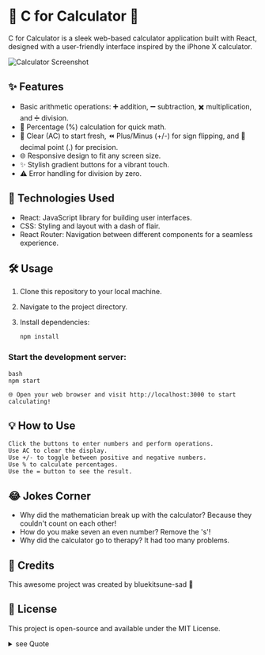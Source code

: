 # 🧮 C for Calculator 📱

C for Calculator is a sleek web-based calculator application built with React, designed with a user-friendly interface inspired by the iPhone X calculator.

![Calculator Screenshot](calculator-screenshot.png)

## ✨ Features

- Basic arithmetic operations: ➕ addition, ➖ subtraction, ✖️ multiplication, and ➗ division.
- 💯 Percentage (%) calculation for quick math.
- 🔄 Clear (AC) to start fresh, ⏪ Plus/Minus (+/-) for sign flipping, and 🔵 decimal point (.) for precision.
- 🌐 Responsive design to fit any screen size.
- ✨ Stylish gradient buttons for a vibrant touch.
- ⚠️ Error handling for division by zero.

## 🚀 Technologies Used

- React: JavaScript library for building user interfaces.
- CSS: Styling and layout with a dash of flair.
- React Router: Navigation between different components for a seamless experience.

## 🛠️ Usage

1. Clone this repository to your local machine.
2. Navigate to the project directory.
3. Install dependencies:

   ```bash
   npm install

### Start the development server:

    bash
    npm start
    
    🌐 Open your web browser and visit http://localhost:3000 to start calculating!

## 💡 How to Use

    Click the buttons to enter numbers and perform operations.
    Use AC to clear the display.
    Use +/- to toggle between positive and negative numbers.
    Use % to calculate percentages.
    Use the = button to see the result.

## 😂 Jokes Corner

  - Why did the mathematician break up with the calculator? Because they couldn't count on each other!
  - How do you make seven an even number? Remove the 's'!
  - Why did the calculator go to therapy? It had too many problems.

## 🌟 Credits

This awesome project was created by bluekitsune-sad 🦊

## 📝 License

This project is open-source and available under the MIT License.

<details>
  <summary>see Quote</summary>
              
 ░░░░░░░░░░░░░░░░░░░░░░░░░░░░░░░░
 ░░░░░░░░░░░░░░▄▄▄▄▄▄▄░░░░░░░░░░░
 ░░░░░░░░░░▄▀▀▀░░░░░░░░▀▄░░░░░░░░
 ░░░░░░░░▄▀░░░░░░░░░░░░░▀▄░░░░░░░
 ░░░░░░░▄▀░░░░░░░░░░░▄▀▀▄▀▄░░░░░░
 ░░░░░▄▀░░░░░░░░░░░▄▀░░██▄▀▄░░░░░
 ░░░░▄▀░░▄▀▀▀▄░░░░░█░░░▀▀░█▀▄░░░░
 ░░░░█░░█▄▄░░░█░░░░▀▄░░░░░▐░█░░░░
 ░░░▐▌░░█▀▀░░▄▀░░░░░░▀▄▄▄▄▀░░█░░░
 ░░░▐▌░░█░░░▄▀░░░░░░░░░░░░░░░█░░░
 ░░░▐▌░░░▀▀▀░░░░░░░░░░░░░░░░░▐▌░░
 ░░░▐▌░░░░░░░░░░░░░░░░▄░░░░░░▐▌░░
 ░░░▐▌░░░░░░░░░▄░░░░░░█░░░░░░▐▌░░
 ░░░░█░░░░░░░░░▀█▄░░░▄█░░░░░░▐▌░░
 ░░░░▐▌░░░░░░░░░░▀▀▀▀░░░░░░░▐▌░░░  
 ░░░░░█░░░░░░░░░░░░░░░░░░░░░█░░░░
 ░░░░░▐▌▀▄░░░░░░░░░░░░░░░░░▐▌░░░░
 ░░░░░░█░░▀░░░░░░░░░░░░░░░░▀░░░░░
 ░░░░░░░░░░░░░░░░░░░░░░░░░░░░░░░░

</details>






                                                                                                                                                                                                         
